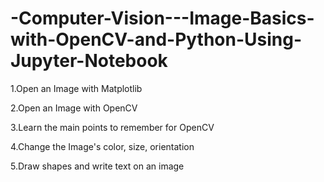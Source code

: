 # -Computer-Vision---Image-Basics-with-OpenCV-and-Python-Using-Jupyter-Notebook
   
  1.Open an Image with Matplotlib
  
  2.Open an Image with OpenCV
   
  3.Learn the main points to remember for OpenCV
  
  4.Change the Image's color, size, orientation
   
  5.Draw shapes and write text on an image

